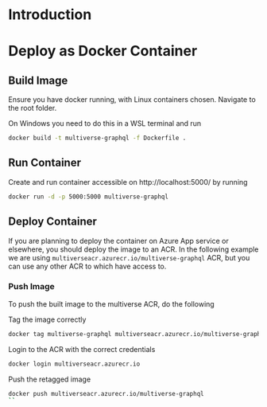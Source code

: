 # Introduction


# Deploy as Docker Container

## Build Image

Ensure you have docker running, with Linux containers chosen.
Navigate to the root folder.

On Windows you need to do this in a WSL terminal and run

```bash
docker build -t multiverse-graphql -f Dockerfile .
```


## Run Container

Create and run container accessible on http://localhost:5000/ by running

```bash
docker run -d -p 5000:5000 multiverse-graphql
```

## Deploy Container

If you are planning to deploy the container on Azure App service or elsewhere, you should deploy the image to an ACR.
In the following example we are using `multiverseacr.azurecr.io/multiverse-graphql` ACR, but you can use any other ACR to which have access to.

### Push Image

To push the built image to the multiverse ACR, do the following


Tag the image correctly

```bash
docker tag multiverse-graphql multiverseacr.azurecr.io/multiverse-graphql
```


Login to the ACR with the correct credentials
```bash
docker login multiverseacr.azurecr.io
````

Push the retagged image
```bash
docker push multiverseacr.azurecr.io/multiverse-graphql
``
